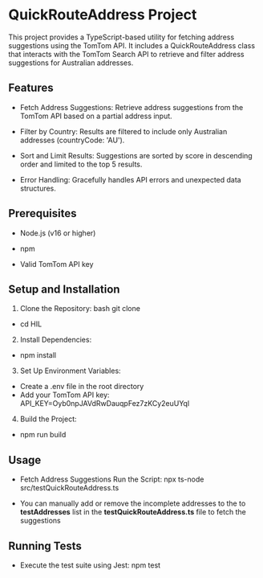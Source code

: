 # QuickRouteAddress Project

This project provides a TypeScript-based utility for fetching address suggestions using the TomTom API. It includes a QuickRouteAddress class that interacts with the TomTom Search API to retrieve and filter address suggestions for Australian addresses.

## Features
* Fetch Address Suggestions: Retrieve address suggestions from the TomTom API based on a partial address input.

* Filter by Country: Results are filtered to include only Australian addresses (countryCode: 'AU').

* Sort and Limit Results: Suggestions are sorted by score in descending order and limited to the top 5 results.

* Error Handling: Gracefully handles API errors and unexpected data structures.

## Prerequisites
* Node.js (v16 or higher)

* npm

* Valid TomTom API key

## Setup and Installation

1. Clone the Repository: 
bash git clone <repository-url>
* cd HIL

2. Install Dependencies:
* npm install

3. Set Up Environment Variables:
* Create a .env file in the root directory
* Add your TomTom API key:
API_KEY=Oyb0npJAVdRwDauqpFez7zKCy2euUYql

4. Build the Project:
* npm run build

## Usage

* Fetch Address Suggestions
Run the Script: npx ts-node src/testQuickRouteAddress.ts

* You can manually add or remove the incomplete addresses to the to **testAddresses** list in the **testQuickRouteAddress.ts** file to fetch the suggestions

## Running Tests
* Execute the test suite using Jest:
npm test